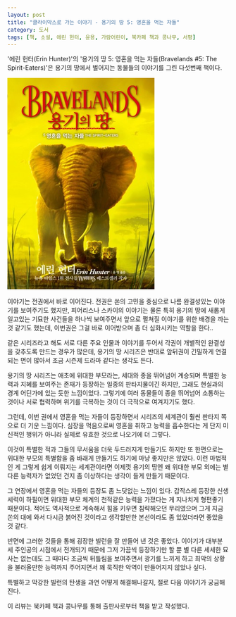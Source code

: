```yaml
---
layout: post
title: "클라이막스로 가는 이야기 - 용기의 땅 5: 영혼을 먹는 자들"
category: 도서
tags: [책, 소설, 에린 헌터, 윤용, 가람어린이, 북카페 책과 콩나무, 서평]
---
```


'에린 헌터(Erin Hunter)'의
'용기의 땅 5: 영혼을 먹는 자들(Bravelands #5: The Spirit-Eaters)'은
용기의 땅에서 벌어지는 동물들의 이야기를 그린 다섯번째 책이다.

![표지](/images/bravelands-5-the-spirit-eaters-book-h480.jpg)

이야기는 전권에서 바로 이어진다.
전권은 쏜의 고민을 중심으로 나름 완결성있는 이야기를 보여주기도 했지만,
피어리스나 스카이의 이야기는 물론
특히 용기의 땅에 새롭게 일고있는 기묘한 사건들을 하나씩 보여주면서
앞으로 펼쳐질 이야기를 위한 배경을 까는 것 같기도 했는데,
이번권은 그걸 바로 이어받으며 좀 더 심화시키는 역할을 한다..

같은 시리즈라고 해도 서로 다른 주요 인물과 이야기를 두어서
각권이 개별적인 완결성을 갖추도록 만드는 경우가 많은데,
용기의 땅 시리즈은 반대로 앞뒤권이 긴밀하게 연결되는 면이 많아서
조금 시즌제 드라마 같다는 생각도 든다.

용기의 땅 시리즈는 애초에 위대한 부모라는,
세대와 종을 뛰어넘어 계승되며 특별한 능력과 지혜를 보여주는
존재가 등장하는 일종의 판타지물이긴 하지만,
그래도 현실과의 경계 어딘가에 있는 듯한 느낌이었다.
그렇기에 여러 동물들이 종을 뛰어넘어 소통하는 것이나
서로 협력하며 위기를 극복하는 것이 더 극적으로 여겨지기도 했다.

그런데, 이번 권에서 영혼을 먹는 자들이 등장하면서 시리즈의 세계관이 훨씬 판타지 쪽으로 더 기운 느낌이다.
심장을 먹음으로써 영혼을 취하고 능력을 흡수한다는 게 단지 미신적인 행위가 아니라
실제로 유효한 것으로 나오기에 더 그렇다.

이것이 특별한 적과 그들의 무서움을 더욱 두드러지게 만들기도 하지만
또 한편으로는 위대한 부모의 특별함을 좀 바래게 만들기도 하기에 마냥 좋지만은 않았다.
이런 마법적인 게 그렇게 쉽게 이뤄지는 세계관이라면
이제껏 용기의 땅엔 왜 위대한 부모 외에는 별 다른 능력자가 없었던 건지 좀 이상하다는 생각이 들게 만들기 때문이다.

그 연장에서 영혼을 먹는 자들의 등장도 좀 느닷없는 느낌이 있다.
갑작스레 등장한 신생 세력이 하필이면 위대한 부모 체계의 천적같은 능력을 가졌다는 게 지나치게 형편좋기 때문이다.
적어도 역사적으로 계속해서 힘을 키우면 침략해오던 무리였으며
그게 지금 쏜의 대에 와서 다시금 붉어진 것이라고 생각할만한 본선이라도 좀 있었더라면 좋았을 것 같다.

반면에 그러한 것들을 통해 굉장한 빌런을 잘 만들어 낸 것은 좋았다.
이야기가 대부분 세 주인공의 시점에서 전개되기 때문에
그저 가끔씩 등장하기만 할 뿐 별 다른 세세한 묘사는 없는데도
그 때마다 조금씩 뒤틀림을 보여주면서 광기를 느끼게 하고
최악의 상황을 불러올만한 능력까지 주어지면서
꽤 묵직한 악역이 만들어지지 않았나 싶다.

특별하고 막강한 빌런의 탄생을 과연 어떻게 해결해나갈지,
절로 다음 이야기가 궁금해진다.



<div class="im im-info">
이 리뷰는 북카페 책과 콩나무를 통해 출판사로부터 책을 받고 작성했다.
</div>
